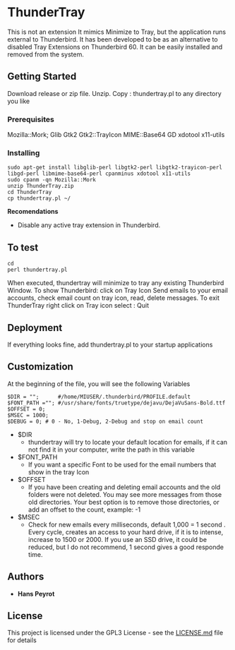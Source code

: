 # ThunderTray

This is not an extension
It mimics Minimize to Tray, but the application runs external to Thunderbird.
It has been developed to be as an alternative to disabled Tray Extensions on Thunderbird 60.
It can be easily installed and removed from the system.

## Getting Started

Download release or zip file.
Unzip. Copy : thundertray.pl to any directory you like

### Prerequisites

Mozilla::Mork;
Glib
Gtk2
Gtk2::TrayIcon
MIME::Base64
GD
xdotool
x11-utils

### Installing

```
sudo apt-get install libglib-perl libgtk2-perl libgtk2-trayicon-perl libgd-perl libmime-base64-perl cpanminus xdotool x11-utils
sudo cpanm -qn Mozilla::Mork
unzip ThunderTray.zip
cd ThunderTray
cp thundertray.pl ~/
```
**Recomendations**
* Disable any active tray extension in Thunderbird.

## To test

```
cd
perl thundertray.pl
```
When executed, thundertray will minimize to tray any existing Thunderbird Window.
To show Thunderbird: click on Tray Icon
Send emails to your email accounts, check email count on tray icon, read, delete messages.
To exit ThunderTray right click on Tray icon select : Quit

## Deployment

If everything looks fine, add thundertray.pl to your startup applications

## Customization

At the beginning of the file, you will see the following Variables
```
$DIR = "";      #/home/MIUSER/.thunderbird/PROFILE.default
$FONT_PATH =""; #/usr/share/fonts/truetype/dejavu/DejaVuSans-Bold.ttf
$OFFSET = 0;
$MSEC = 1000;
$DEBUG = 0; # 0 - No, 1-Debug, 2-Debug and stop on email count
```
* $DIR
  * thundertray will try to locate your default location for emails, if it can not find it in your computer, write the path in this variable
* $FONT_PATH
  * If you want a specific Font to be used for the email numbers that show in the tray Icon
* $OFFSET
  * If you have been creating and deleting email accounts and the old folders were not deleted. You may see more messages from those old directories. Your best option is to remove those directories, or add an offset to the count, example: -1
* $MSEC
  * Check for new emails every milliseconds, default 1,000 = 1 second . Every cycle, creates an access to your hard drive, if it is to intense, increase to 1500 or 2000. If you use an SSD drive, it could be reduced, but I do not recommend, 1 second gives a good responde time.

## Authors

* **Hans Peyrot**

## License

This project is licensed under the GPL3 License - see the [LICENSE.md](LICENSE.md) file for details
